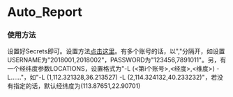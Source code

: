 # Auto_Report

### 使用方法
设置好Secrets即可。设置方法[点击这里](https://github.com/Bertramoon/Auto_Attendance/blob/main/README.md#22-%E8%AE%BE%E7%BD%AEsecrets)。有多个账号的话，以","分隔开，如设置USERNAME为"2018001,2018002"，PASSWORD为"123456,7891011"。另，有一个经纬度参数LOCATIONS，设置格式为"-L (<第i个账号>,<经度>,<维度>) -L……"，如"-L (1,112.321328,36.213527) -L (2,114.324132,40.233232)"，若没有指定的话，默认经纬度为(113.87651,22.90701)
